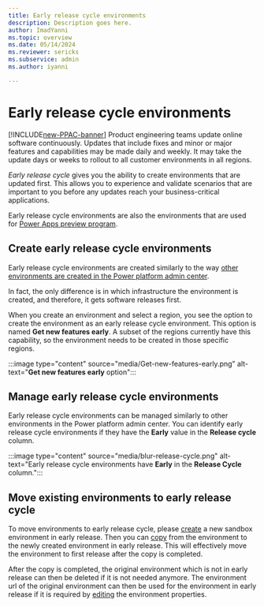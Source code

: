 ```yaml
---
title: Early release cycle environments
description: Description goes here.
author: ImadYanni
ms.topic: overview
ms.date: 05/14/2024
ms.reviewer: sericks
ms.subservice: admin
ms.author: iyanni

---
```

# Early release cycle environments

[!INCLUDE[new-PPAC-banner](~/includes/new-PPAC-banner.md)]
Product engineering teams update online software continuously. Updates that include fixes and minor or major features and capabilities may be made daily and weekly. It may take the update days or weeks to rollout to all customer environments in all regions. 

_Early release cycle_ gives you the ability to create environments that are updated first. This allows you to experience and validate scenarios that are important to you before any updates reach your business-critical applications.

Early release cycle environments are also the environments that are used for [Power Apps preview program](/power-apps/maker/powerapps-preview-program).

## Create early release cycle environments

Early release cycle environments are created similarly to the way [other environments are created in the Power platform admin center](create-environment.md). 

In fact, the only difference is in which infrastructure the environment is created, and therefore, it gets software releases first.

When you create an environment and select a region, you see the option to create the environment as an early release cycle environment. This option is named **Get new features early**. A subset of the regions currently have this capability, so the environment needs to be created in those specific regions. 

:::image type="content" source="media/Get-new-features-early.png" alt-text="**Get new features early** option":::
 
## Manage early release cycle environments

Early release cycle environments can be managed similarly to other environments in the Power platform admin center.  You can identify early release cycle environments if they have the **Early** value in the **Release cycle** column.

:::image type="content" source="media/blur-release-cycle.png" alt-text="Early release cycle environments have **Early** in the **Release Cycle** column.":::

## Move existing environments to early release cycle

To move environments to early release cycle, please [create](early-release.md) a new sandbox environment in early release. Then you can [copy](copy-environment.md) from the environment to the newly created environment in early release. This will effectively move the environment to first release after the copy is completed. 

After the copy is completed, the original environment which is not in early release can then be deleted if it is not needed anymore. The environment url of the original environment can then be used for the environment in early release if it is required by [editing](edit-properties-environment.md) the environment properties.
